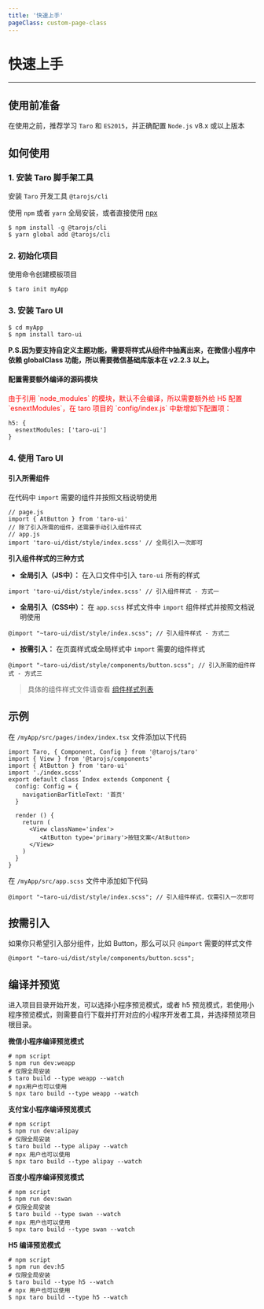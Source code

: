 ```yaml
---
title: '快速上手'
pageClass: custom-page-class
---
```


<h1>快速上手</h1><hr><h2>使用前准备</h2><p>在使用之前，推荐学习 <code>Taro</code> 和 <code>ES2015</code>，并正确配置 <code>Node.js</code> v8.x 或以上版本</p><h2>如何使用</h2><h3>1. 安装 Taro 脚手架工具</h3><p>安装 <code>Taro</code> 开发工具 <code>@tarojs/cli</code></p><p>使用 <code>npm</code> 或者 <code>yarn</code> 全局安装，或者直接使用 <a href="https://medium.com/@maybekatz/introducing-npx-an-npm-package-runner-55f7d4bd282b">npx</a></p><div class="at-component__container"><div class="at-component__code"><pre><code class="language-bash">$ npm install -g @tarojs/cli<br>$ yarn global add @tarojs/cli<br></code></pre></div></div><h3>2. 初始化项目</h3><p>使用命令创建模板项目</p><div class="at-component__container"><div class="at-component__code"><pre><code class="language-bash">$ taro init myApp<br></code></pre></div></div><h3>3. 安装 Taro UI</h3><div class="at-component__container"><div class="at-component__code"><pre><code class="language-bash">$ <span class="hljs-built_in">cd</span> myApp<br>$ npm install taro-ui<br></code></pre></div></div><p><strong>P.S.因为要支持自定义主题功能，需要将样式从组件中抽离出来，在微信小程序中依赖 globalClass 功能，所以需要微信基础库版本在 v2.2.3 以上。</strong></p><h4>配置需要额外编译的源码模块</h4><p style="color: rgb(255, 0, 0);">由于引用 `node_modules` 的模块，默认不会编译，所以需要额外给 H5 配置 `esnextModules`，在 taro 项目的 `config/index.js` 中新增如下配置项：</p><div class="at-component__container"><div class="at-component__code"><pre><code class="language-js">h5: {<br>  <span class="hljs-attr">esnextModules</span>: [<span class="hljs-string">'taro-ui'</span>]<br>}<br></code></pre></div></div><h3>4. 使用 Taro UI</h3><h4>引入所需组件</h4><p>在代码中 <code>import</code> 需要的组件并按照文档说明使用</p><div class="at-component__container"><div class="at-component__code"><pre><code class="language-js"><span class="hljs-comment">// page.js</span><br><span class="hljs-keyword">import</span> { AtButton } <span class="hljs-keyword">from</span> <span class="hljs-string">'taro-ui'</span><br><span class="hljs-comment">// 除了引入所需的组件，还需要手动引入组件样式</span><br><span class="hljs-comment">// app.js</span><br><span class="hljs-keyword">import</span> <span class="hljs-string">'taro-ui/dist/style/index.scss'</span> <span class="hljs-comment">// 全局引入一次即可</span><br></code></pre></div></div><p><strong>引入组件样式的三种方式</strong></p><ul><li><strong>全局引入（JS中）：</strong> 在入口文件中引入 <code>taro-ui</code> 所有的样式</li></ul><div class="at-component__container"><div class="at-component__code"><pre><code class="language-js"><span class="hljs-keyword">import</span> <span class="hljs-string">'taro-ui/dist/style/index.scss'</span> <span class="hljs-comment">// 引入组件样式 - 方式一</span><br></code></pre></div></div><ul><li><strong>全局引入（CSS中）：</strong> 在 <code>app.scss</code> 样式文件中 <code>import</code> 组件样式并按照文档说明使用</li></ul><div class="at-component__container"><div class="at-component__code"><pre><code class="language-scss">@<span class="hljs-keyword">import</span> <span class="hljs-string">"~taro-ui/dist/style/index.scss"</span>; <span class="hljs-comment">// 引入组件样式 - 方式二</span><br></code></pre></div></div><ul><li><strong>按需引入：</strong> 在页面样式或全局样式中 <code>import</code> 需要的组件样式</li></ul><div class="at-component__container"><div class="at-component__code"><pre><code class="language-scss">@<span class="hljs-keyword">import</span> <span class="hljs-string">"~taro-ui/dist/style/components/button.scss"</span>; <span class="hljs-comment">// 引入所需的组件样式 - 方式三</span><br></code></pre></div></div><blockquote><p>具体的组件样式文件请查看 <a href="https://github.com/NervJS/taro-ui/tree/dev/src/style/components">组件样式列表</a></p></blockquote><h2>示例</h2><p>在 <code>/myApp/src/pages/index/index.tsx</code> 文件添加以下代码</p><div class="at-component__container"><div class="at-component__code"><pre><code class="language-jsx"><span class="hljs-keyword">import</span> Taro, { Component, Config } <span class="hljs-keyword">from</span> <span class="hljs-string">'@tarojs/taro'</span><br><span class="hljs-keyword">import</span> { View } <span class="hljs-keyword">from</span> <span class="hljs-string">'@tarojs/components'</span><br><span class="hljs-keyword">import</span> { AtButton } <span class="hljs-keyword">from</span> <span class="hljs-string">'taro-ui'</span><br><span class="hljs-keyword">import</span> <span class="hljs-string">'./index.scss'</span><br><span class="hljs-keyword">export</span> <span class="hljs-keyword">default</span> <span class="hljs-class"><span class="hljs-keyword">class</span> <span class="hljs-title">Index</span> <span class="hljs-keyword">extends</span> <span class="hljs-title">Component</span> </span>{<br>  config: Config = {<br>    <span class="hljs-attr">navigationBarTitleText</span>: <span class="hljs-string">'首页'</span><br>  }<br>  <br>  render () {<br>    <span class="hljs-keyword">return</span> (<br>      <span class="xml"><span class="hljs-tag">&lt;<span class="hljs-name">View</span> <span class="hljs-attr">className</span>=<span class="hljs-string">'index'</span>&gt;</span><br>         <span class="hljs-tag">&lt;<span class="hljs-name">AtButton</span> <span class="hljs-attr">type</span>=<span class="hljs-string">'primary'</span>&gt;</span>按钮文案<span class="hljs-tag">&lt;/<span class="hljs-name">AtButton</span>&gt;</span><br>      <span class="hljs-tag">&lt;/<span class="hljs-name">View</span>&gt;</span></span><br>    )<br>  }<br>}<br></code></pre></div></div><p>在 <code>/myApp/src/app.scss</code> 文件中添加如下代码</p><div class="at-component__container"><div class="at-component__code"><pre><code class="language-scss">@<span class="hljs-keyword">import</span> <span class="hljs-string">"~taro-ui/dist/style/index.scss"</span>; <span class="hljs-comment">// 引入组件样式，仅需引入一次即可</span><br></code></pre></div></div><h2>按需引入</h2><p>如果你只希望引入部分组件，比如 Button，那么可以只 <code>@import</code> 需要的样式文件</p><div class="at-component__container"><div class="at-component__code"><pre><code class="language-scss">@<span class="hljs-keyword">import</span> <span class="hljs-string">"~taro-ui/dist/style/components/button.scss"</span>;<br></code></pre></div></div><h2>编译并预览</h2><p>进入项目目录开始开发，可以选择小程序预览模式，或者 h5 预览模式，若使用小程序预览模式，则需要自行下载并打开对应的小程序开发者工具，并选择预览项目根目录。</p><p><strong>微信小程序编译预览模式</strong></p><div class="at-component__container"><div class="at-component__code"><pre><code class="language-bash"><span class="hljs-comment"># npm script</span><br>$ npm run dev:weapp<br><span class="hljs-comment"># 仅限全局安装</span><br>$ taro build --<span class="hljs-built_in">type</span> weapp --watch<br><span class="hljs-comment"># npx用户也可以使用</span><br>$ npx taro build --<span class="hljs-built_in">type</span> weapp --watch<br></code></pre></div></div><p><strong>支付宝小程序编译预览模式</strong></p><div class="at-component__container"><div class="at-component__code"><pre><code class="language-bash"><span class="hljs-comment"># npm script</span><br>$ npm run dev:alipay<br><span class="hljs-comment"># 仅限全局安装</span><br>$ taro build --<span class="hljs-built_in">type</span> alipay --watch<br><span class="hljs-comment"># npx 用户也可以使用</span><br>$ npx taro build --<span class="hljs-built_in">type</span> alipay --watch<br></code></pre></div></div><p><strong>百度小程序编译预览模式</strong></p><div class="at-component__container"><div class="at-component__code"><pre><code class="language-bash"><span class="hljs-comment"># npm script</span><br>$ npm run dev:swan<br><span class="hljs-comment"># 仅限全局安装</span><br>$ taro build --<span class="hljs-built_in">type</span> swan --watch<br><span class="hljs-comment"># npx 用户也可以使用</span><br>$ npx taro build --<span class="hljs-built_in">type</span> swan --watch<br></code></pre></div></div><p><strong>H5 编译预览模式</strong></p><div class="at-component__container"><div class="at-component__code"><pre><code class="language-bash"><span class="hljs-comment"># npm script</span><br>$ npm run dev:h5<br><span class="hljs-comment"># 仅限全局安装</span><br>$ taro build --<span class="hljs-built_in">type</span> h5 --watch<br><span class="hljs-comment"># npx 用户也可以使用</span><br>$ npx taro build --<span class="hljs-built_in">type</span> h5 --watch<br></code></pre></div></div>
